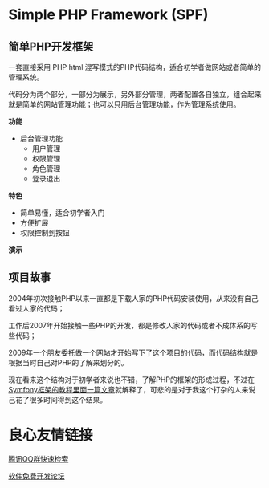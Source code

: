# Simple PHP Framework (SPF)

## 简单PHP开发框架

一套直接采用 PHP html 混写模式的PHP代码结构，适合初学者做网站或者简单的管理系统。

代码分为两个部分，一部分为展示，另外部分管理，两者配置各自独立，组合起来就是简单的网站管理功能；也可以只用后台管理功能，作为管理系统使用。


**功能**

- 后台管理功能
	- 用户管理
	- 权限管理
	- 角色管理
	- 登录退出


**特色**

- 简单易懂，适合初学者入门
- 方便扩展
- 权限控制到按钮


**演示**


## 项目故事

2004年初次接触PHP以来一直都是下载人家的PHP代码安装使用，从来没有自己看过人家的代码；

工作后2007年开始接触一些PHP的开发，都是修改人家的代码或者不成体系的写些代码；

2009年一个朋友委托做一个网站才开始写下了这个项目的代码，而代码结构就是根据当时自己对PHP的了解来划分的。

现在看来这个结构对于初学者来说也不错，了解PHP的框架的形成过程，不过在[Symfony框架的教程里面一篇文章](http://symfony.com/doc/current/book/from_flat_php_to_symfony2.html)就解释了，可悲的是对于我这个打杂的人来说己花了很多时间得到这个结果。

 # 良心友情链接

[腾讯QQ群快速检索](http://u.720life.cn/s/8cf73f7c)

[软件免费开发论坛](http://u.720life.cn/s/bbb01dc0)